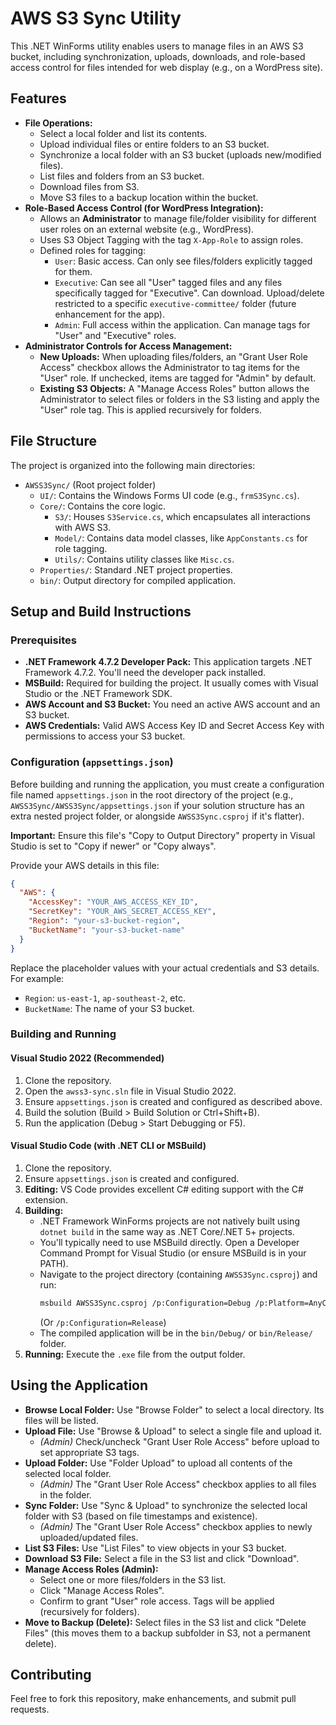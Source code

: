 # AWS S3 Sync Utility

This .NET WinForms utility enables users to manage files in an AWS S3 bucket, including synchronization, uploads, downloads, and role-based access control for files intended for web display (e.g., on a WordPress site).

## Features

*   **File Operations:**
    *   Select a local folder and list its contents.
    *   Upload individual files or entire folders to an S3 bucket.
    *   Synchronize a local folder with an S3 bucket (uploads new/modified files).
    *   List files and folders from an S3 bucket.
    *   Download files from S3.
    *   Move S3 files to a backup location within the bucket.
*   **Role-Based Access Control (for WordPress Integration):**
    *   Allows an **Administrator** to manage file/folder visibility for different user roles on an external website (e.g., WordPress).
    *   Uses S3 Object Tagging with the tag `X-App-Role` to assign roles.
    *   Defined roles for tagging:
        *   `User`: Basic access. Can only see files/folders explicitly tagged for them.
        *   `Executive`: Can see all "User" tagged files and any files specifically tagged for "Executive". Can download. Upload/delete restricted to a specific `executive-committee/` folder (future enhancement for the app).
        *   `Admin`: Full access within the application. Can manage tags for "User" and "Executive" roles.
*   **Administrator Controls for Access Management:**
    *   **New Uploads:** When uploading files/folders, an "Grant User Role Access" checkbox allows the Administrator to tag items for the "User" role. If unchecked, items are tagged for "Admin" by default.
    *   **Existing S3 Objects:** A "Manage Access Roles" button allows the Administrator to select files or folders in the S3 listing and apply the "User" role tag. This is applied recursively for folders.

## File Structure

The project is organized into the following main directories:

*   `AWSS3Sync/` (Root project folder)
    *   `UI/`: Contains the Windows Forms UI code (e.g., `frmS3Sync.cs`).
    *   `Core/`: Contains the core logic.
        *   `S3/`: Houses `S3Service.cs`, which encapsulates all interactions with AWS S3.
        *   `Model/`: Contains data model classes, like `AppConstants.cs` for role tagging.
        *   `Utils/`: Contains utility classes like `Misc.cs`.
    *   `Properties/`: Standard .NET project properties.
    *   `bin/`: Output directory for compiled application.

## Setup and Build Instructions

### Prerequisites

*   **.NET Framework 4.7.2 Developer Pack:** This application targets .NET Framework 4.7.2. You'll need the developer pack installed.
*   **MSBuild:** Required for building the project. It usually comes with Visual Studio or the .NET Framework SDK.
*   **AWS Account and S3 Bucket:** You need an active AWS account and an S3 bucket.
*   **AWS Credentials:** Valid AWS Access Key ID and Secret Access Key with permissions to access your S3 bucket.

### Configuration (`appsettings.json`)

Before building and running the application, you must create a configuration file named `appsettings.json` in the root directory of the project (e.g., `AWSS3Sync/AWSS3Sync/appsettings.json` if your solution structure has an extra nested project folder, or alongside `AWSS3Sync.csproj` if it's flatter).

**Important:** Ensure this file's "Copy to Output Directory" property in Visual Studio is set to "Copy if newer" or "Copy always".

Provide your AWS details in this file:

```json
{
  "AWS": {
    "AccessKey": "YOUR_AWS_ACCESS_KEY_ID",
    "SecretKey": "YOUR_AWS_SECRET_ACCESS_KEY",
    "Region": "your-s3-bucket-region", 
    "BucketName": "your-s3-bucket-name"
  }
}
```

Replace the placeholder values with your actual credentials and S3 details. For example:
*   `Region`: `us-east-1`, `ap-southeast-2`, etc.
*   `BucketName`: The name of your S3 bucket.

### Building and Running

#### Visual Studio 2022 (Recommended)

1.  Clone the repository.
2.  Open the `awss3-sync.sln` file in Visual Studio 2022.
3.  Ensure `appsettings.json` is created and configured as described above.
4.  Build the solution (Build > Build Solution or Ctrl+Shift+B).
5.  Run the application (Debug > Start Debugging or F5).

#### Visual Studio Code (with .NET CLI or MSBuild)

1.  Clone the repository.
2.  Ensure `appsettings.json` is created and configured.
3.  **Editing:** VS Code provides excellent C# editing support with the C# extension.
4.  **Building:**
    *   .NET Framework WinForms projects are not natively built using `dotnet build` in the same way as .NET Core/.NET 5+ projects.
    *   You'll typically need to use MSBuild directly. Open a Developer Command Prompt for Visual Studio (or ensure MSBuild is in your PATH).
    *   Navigate to the project directory (containing `AWSS3Sync.csproj`) and run:
        ```bash
        msbuild AWSS3Sync.csproj /p:Configuration=Debug /p:Platform=AnyCPU
        ```
        (Or `/p:Configuration=Release`)
    *   The compiled application will be in the `bin/Debug/` or `bin/Release/` folder.
5.  **Running:** Execute the `.exe` file from the output folder.

## Using the Application

*   **Browse Local Folder:** Use "Browse Folder" to select a local directory. Its files will be listed.
*   **Upload File:** Use "Browse & Upload" to select a single file and upload it.
    *   *(Admin)* Check/uncheck "Grant User Role Access" before upload to set appropriate S3 tags.
*   **Upload Folder:** Use "Folder Upload" to upload all contents of the selected local folder.
    *   *(Admin)* The "Grant User Role Access" checkbox applies to all files in the folder.
*   **Sync Folder:** Use "Sync & Upload" to synchronize the selected local folder with S3 (based on file timestamps and existence).
    *   *(Admin)* The "Grant User Role Access" checkbox applies to newly uploaded/updated files.
*   **List S3 Files:** Use "List Files" to view objects in your S3 bucket.
*   **Download S3 File:** Select a file in the S3 list and click "Download".
*   **Manage Access Roles (Admin):**
    *   Select one or more files/folders in the S3 list.
    *   Click "Manage Access Roles".
    *   Confirm to grant "User" role access. Tags will be applied (recursively for folders).
*   **Move to Backup (Delete):** Select files in the S3 list and click "Delete Files" (this moves them to a backup subfolder in S3, not a permanent delete).

## Contributing

Feel free to fork this repository, make enhancements, and submit pull requests.
